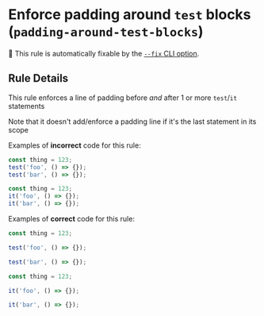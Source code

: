 # Enforce padding around `test` blocks (`padding-around-test-blocks`)

🔧 This rule is automatically fixable by the
[`--fix` CLI option](https://eslint.org/docs/latest/user-guide/command-line-interface#--fix).

<!-- end auto-generated rule header -->

## Rule Details

This rule enforces a line of padding before _and_ after 1 or more `test`/`it`
statements

Note that it doesn't add/enforce a padding line if it's the last statement in
its scope

Examples of **incorrect** code for this rule:

```js
const thing = 123;
test('foo', () => {});
test('bar', () => {});
```

```js
const thing = 123;
it('foo', () => {});
it('bar', () => {});
```

Examples of **correct** code for this rule:

```js
const thing = 123;

test('foo', () => {});

test('bar', () => {});
```

```js
const thing = 123;

it('foo', () => {});

it('bar', () => {});
```
